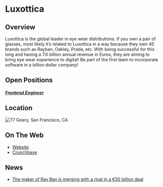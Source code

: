 # Luxottica
## Overview
Luxottica is the global leader in eye wear distributions. If you own a pair of glasses, most likely it’s related to Luxottica in a way because they own 45 brands such as Rayban, Oakley, Prada, etc. With being successful for this long and having a 7.6 billion annual revenue in Euros, they are aiming to bring eye wear experience to digital! Be part of the first team to incorporate software in a billion dollar company!

## Open Positions
##### [Frontend Engineer](https://github.com/the31337/jobs/blob/master/luxottica/fronеend-engineer.md)

## Location
![77 Geary, San Francisco, CA](https://maps.googleapis.com/maps/api/staticmap?center=77+Geary,+San+Francisco,+CA&zoom=13&scale=false&size=600x300&maptype=roadmap&format=png&visual_refresh=true)

## On The Web
+ [Website](www.luxottica.com)
+ [Crunchbase](https://www.crunchbase.com/organization/luxottica-group-spa)

## News
+ [The maker of Ray Ban is merging with a rival in a €50 billion deal](http://www.businessinsider.com/r-luxottica-and-essilor-to-merge-in-53-billion-deal-ft-2017-1)
